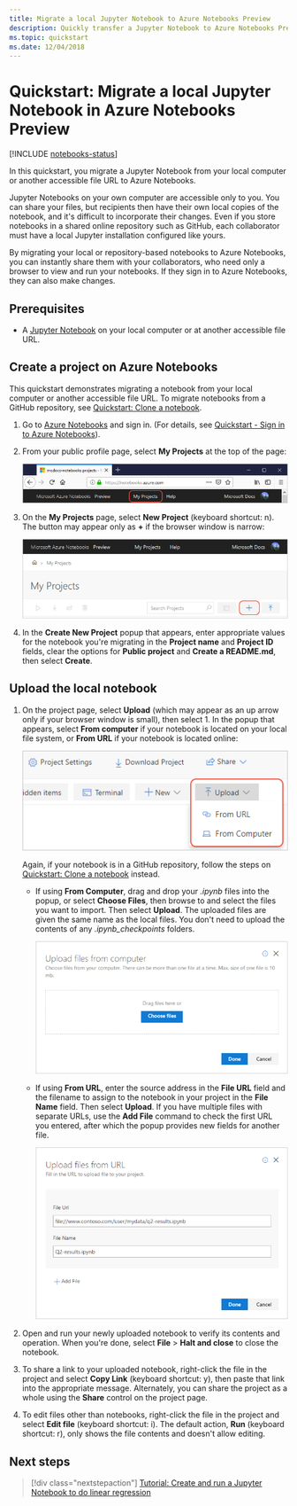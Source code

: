 ```yaml
---
title: Migrate a local Jupyter Notebook to Azure Notebooks Preview
description: Quickly transfer a Jupyter Notebook to Azure Notebooks Preview from your local computer or a web URL, then share it for collaboration.
ms.topic: quickstart
ms.date: 12/04/2018
---
```


# Quickstart: Migrate a local Jupyter Notebook in Azure Notebooks Preview

[!INCLUDE [notebooks-status](../../includes/notebooks-status.md)]

In this quickstart, you migrate a Jupyter Notebook from your local computer or another accessible file URL to Azure Notebooks. 

Jupyter Notebooks on your own computer are accessible only to you. You can share your files, but recipients then have their own local copies of the notebook, and it's difficult to incorporate their changes. Even if you store notebooks in a shared online repository such as GitHub, each collaborator must have a local Jupyter installation configured like yours.

By migrating your local or repository-based notebooks to Azure Notebooks, you can instantly share them with your collaborators, who need only a browser to view and run your notebooks. If they sign in to Azure Notebooks, they can also make changes.

## Prerequisites

- A [Jupyter Notebook](https://jupyter-notebook.readthedocs.io) on your local computer or at another accessible file URL. 

## Create a project on Azure Notebooks

This quickstart demonstrates migrating a notebook from your local computer or another accessible file URL. To migrate notebooks from a GitHub repository, see [Quickstart: Clone a notebook](quickstart-clone-jupyter-notebook.md).

1. Go to [Azure Notebooks](https://notebooks.azure.com) and sign in. (For details, see [Quickstart - Sign in to Azure Notebooks](quickstart-sign-in-azure-notebooks.md)).

1. From your public profile page, select **My Projects** at the top of the page:

    ![My Projects link on the top of the browser window](media/quickstarts/my-projects-link.png)

1. On the **My Projects** page, select **New Project** (keyboard shortcut: n). The button may appear only as **+** if the browser window is narrow:

    ![New Project command on My Projects page](media/quickstarts/new-project-command.png)

1. In the **Create New Project** popup that appears, enter appropriate values for the notebook you're migrating in the **Project name** and **Project ID** fields, clear the options for **Public project** and **Create a README.md**, then select **Create**.

## Upload the local notebook

1. On the project page, select **Upload** (which may appear as an up arrow only if your browser window is small), then select 1. In the popup that appears, select **From computer** if your notebook is located on your local file system, or **From URL** if your notebook is located online:

    ![Command to upload a notebook from a URL or the local computer](media/quickstarts/upload-from-computer-url-command.png)

   Again, if your notebook is in a GitHub repository, follow the steps on [Quickstart: Clone a notebook](quickstart-clone-jupyter-notebook.md) instead.

   - If using **From Computer**, drag and drop your *.ipynb* files into the popup, or select **Choose Files**, then browse to and select the files you want to import. Then select **Upload**. The uploaded files are given the same name as the local files. You don't need to upload the contents of any *.ipynb_checkpoints* folders.

     ![Upload from computer popup](media/quickstarts/upload-from-computer-popup.png)

   - If using **From URL**, enter the source address in the **File URL** field and the filename to assign to the notebook in your project in the **File Name** field. Then select **Upload**. If you have multiple files with separate URLs, use the **Add File** command to check the first URL you entered, after which the popup provides new fields for another file.

     ![Upload from URL popup](media/quickstarts/upload-from-url-popup.png)

1. Open and run your newly uploaded notebook to verify its contents and operation. When you're done, select **File** > **Halt and close** to close the notebook.

1. To share a link to your uploaded notebook, right-click the file in the project and select **Copy Link** (keyboard shortcut: y), then paste that link into the appropriate message. Alternately, you can share the project as a whole using the **Share** control on the project page.

1. To edit files other than notebooks, right-click the file in the project and select **Edit file** (keyboard shortcut: i). The default action, **Run** (keyboard shortcut: r), only shows the file contents and doesn't allow editing.

## Next steps

> [!div class="nextstepaction"]
> [Tutorial: Create and run a Jupyter Notebook to do linear regression](tutorial-create-run-jupyter-notebook.md)
